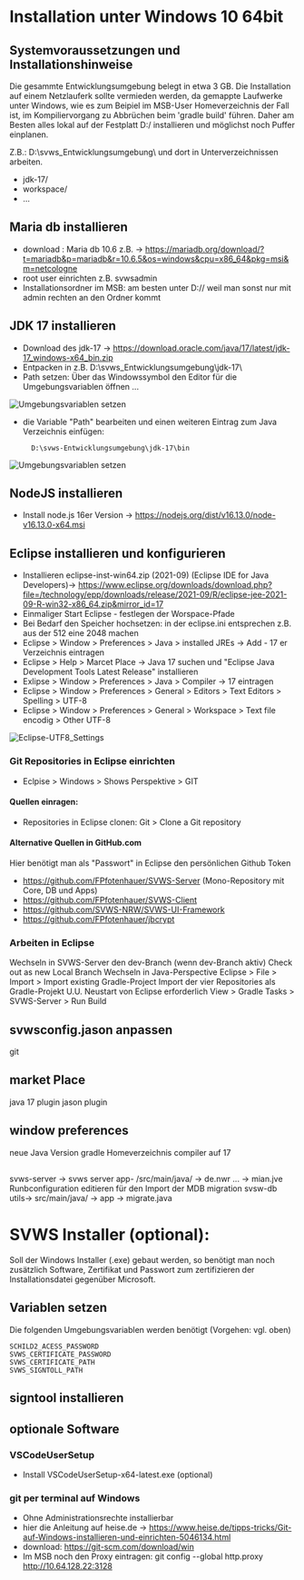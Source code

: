 # Installation unter Windows 10 64bit

## Systemvoraussetzungen und Installationshinweise
Die gesammte Entwicklungsumgebung belegt in etwa 3 GB. Die Installation auf einem Netzlauferk sollte vermieden werden, da gemappte Laufwerke unter Windows, 
wie es zum Beipiel im MSB-User Homeverzeichnis der Fall ist, im Kompiliervorgang zu Abbrüchen beim 'gradle build' führen. 
Daher am Besten alles lokal auf der Festplatt D:/ installieren und möglichst noch Puffer einplanen. 

Z.B.: D:\svws_Entwicklungsumgebung\ und dort in Unterverzeichnissen arbeiten.
+ jdk-17/
+ workspace/
+ ... 

## Maria db installieren

+ download : Maria db 10.6 z.B. -> https://mariadb.org/download/?t=mariadb&p=mariadb&r=10.6.5&os=windows&cpu=x86_64&pkg=msi&m=netcologne
+ root user einrichten z.B. svwsadmin
+ Installationsordner im MSB: am besten unter D:// weil man sonst nur mit admin rechten an den Ordner kommt


## JDK 17 installieren

+ Download des jdk-17 -> https://download.oracle.com/java/17/latest/jdk-17_windows-x64_bin.zip
+ Entpacken in z.B. D:\svws_Entwicklungsumgebung\jdk-17\
+ Path setzen: Über das Windowssymbol den Editor für die Umgebungsvariablen öffnen ...
	
	
![Umgebungsvariablen setzen](graphics/Umgebungsvariablen_setzen_1.png)
    
	
+ die Variable "Path" bearbeiten und einen weiteren Eintrag zum Java Verzeichnis einfügen: 
		
		D:\svws-Entwicklungsumgebung\jdk-17\bin

![Umgebungsvariablen setzen](graphics/Umgebungsvariablen_setzen_2.png)

## NodeJS installieren 

+ Install node.js 16er Version -> https://nodejs.org/dist/v16.13.0/node-v16.13.0-x64.msi

## Eclipse installieren und konfigurieren

+ Installieren eclipse-inst-win64.zip (2021-09) (Eclipse IDE for Java Developers)-> https://www.eclipse.org/downloads/download.php?file=/technology/epp/downloads/release/2021-09/R/eclipse-jee-2021-09-R-win32-x86_64.zip&mirror_id=17
+ Einmaliger Start Eclipse - festlegen der Worspace-Pfade
+ Bei Bedarf den Speicher hochsetzen: in der eclipse.ini entsprechen z.B. aus der 512 eine 2048 machen
+ Eclipse > Window > Preferences > Java > installed JREs -> Add - 17 er Verzeichnis eintragen
+ Eclipse > Help > Marcet Place -> Java 17 suchen und "Eclipse Java Development Tools Latest Release" installieren
+ Exlipse > Window > Preferences > Java > Compiler -> 17 eintragen
+ Eclipse > Window > Preferences > General > Editors > Text Editors > Spelling > UTF-8
+ Eclipse > Window > Preferences > General > Workspace > Text file encodig > Other UTF-8

![Eclipse-UTF8_Settings](Entwicklungsumgebungen/Eclipse-Windows/graphics/Eclipse-UTF8-Setting.jpg)

### Git Repositories in Eclipse einrichten 

+ Eclpise > Windows > Shows Perspektive > GIT

#### Quellen einragen:

+ Repositories in Eclipse clonen: Git > Clone a Git repository

#### Alternative Quellen in GitHub.com
Hier benötigt man als "Passwort" in Eclipse den persönlichen Github Token 
+ https://github.com/FPfotenhauer/SVWS-Server (Mono-Repository mit Core, DB und Apps)
+ https://github.com/FPfotenhauer/SVWS-Client
+ https://github.com/SVWS-NRW/SVWS-UI-Framework
+ https://github.com/FPfotenhauer/jbcrypt

### Arbeiten in Eclipse

Wechseln in SVWS-Server den dev-Branch (wenn dev-Branch aktiv)
Check out as new Local Branch
Wechseln in Java-Perspective
Eclipse > File > Import > Import existing Gradle-Project
Import der vier Repositories als Gradle-Projekt
U.U. Neustart von Eclipse erforderlich
View > Gradle Tasks > SVWS-Server > Run Build


## svwsconfig.jason anpassen
git

## market Place
java 17 plugin
jason plugin

## window preferences 

neue Java Version
gradle Homeverzeichnis
compiler auf 17 

##
svws-server -> svws server app- /src/main/java/ -> de.nwr ... -> mian.jve
Runbconfiguration editieren für den Import der MDB
migration svsw-db utils-> src/main/java/ -> app -> migrate.java

# SVWS Installer (optional):

Soll der Windows Installer (.exe) gebaut werden, so benötigt man noch zusätzlich Software, Zertifikat und Passwort zum zertifizieren der Installationsdatei gegenüber Microsoft. 

## Variablen setzen
Die folgenden Umgebungsvariablen werden benötigt (Vorgehen: vgl. oben) 

	SCHILD2_ACESS_PASSWORD
	SVWS_CERTIFICATE_PASSWORD 
	SVWS_CERTIFICATE_PATH 
	SVWS_SIGNTOLL_PATH

## signtool installieren




## optionale Software 

### VSCodeUserSetup
+ Install VSCodeUserSetup-x64-latest.exe (optional)

### git per terminal auf Windows 

+ Ohne Administrationsrechte installierbar
+ hier die Anleitung auf heise.de -> https://www.heise.de/tipps-tricks/Git-auf-Windows-installieren-und-einrichten-5046134.html
+ download:  https://git-scm.com/download/win
+ Im MSB noch den Proxy eintragen: git config --global http.proxy http://10.64.128.22:3128

